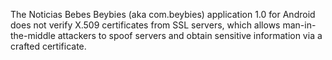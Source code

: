 The Noticias Bebes Beybies (aka com.beybies) application 1.0 for Android does not verify X.509 certificates from SSL servers, which allows man-in-the-middle attackers to spoof servers and obtain sensitive information via a crafted certificate.